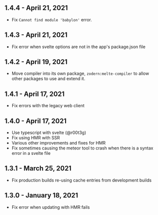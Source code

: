 ## 1.4.4 - April 21, 2021

- Fix `Cannot find module 'babylon'` error.

## 1.4.3 - April 21, 2021

- Fix error when svelte options are not in the app's package.json file

## 1.4.2 - April 19, 2021

- Move compiler into its own package, `zodern:melte-compiler` to allow other packages to use and extend it.

## 1.4.1 - April 17, 2021

- Fix errors with the legacy web client

## 1.4.0 - April 17, 2021

- Use typescript with svelte (@r00t3g)
- Fix using HMR with SSR
- Various other improvements and fixes for HMR
- Fix sometimes causing the meteor tool to crash when there is a syntax error in a svelte file

## 1.3.1 - March 25, 2021

- Fix production builds re-using cache entries from development builds

## 1.3.0 - January 18, 2021

- Fix error when updating with HMR fails
